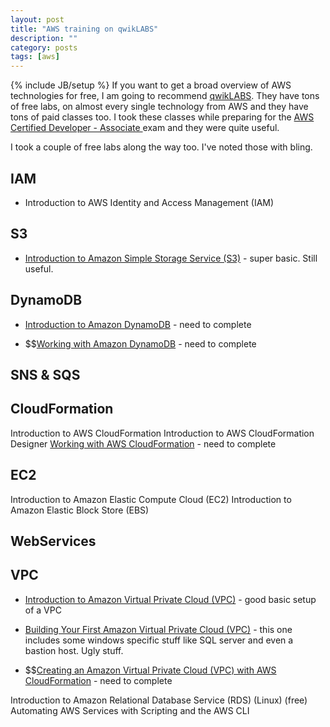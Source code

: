 ```yaml
---
layout: post
title: "AWS training on qwikLABS"
description: ""
category: posts
tags: [aws]
---
```

{% include JB/setup %}
If you want to get a broad overview of AWS technologies for free, I am going to recommend [qwikLABS](https://qwiklabs.com). They have tons of free labs, on almost every single technology from AWS and they have tons of paid classes too. I took these classes while preparing for the [AWS Certified Developer - Associate ](https://aws.amazon.com/certification/certified-developer-associate/) exam and they were quite useful.

I took a couple of free labs along the way too. I've noted those with bling.

## IAM
* Introduction to AWS Identity and Access Management (IAM)

## S3
* [Introduction to Amazon Simple Storage Service (S3)](https://qwiklabs.com/focuses/2355) - super basic. Still useful.

## DynamoDB
* [Introduction to Amazon DynamoDB](https://qwiklabs.com/focuses/2376?search=124042) - need to complete

* $$[Working with Amazon DynamoDB](https://qwiklabs.com/focuses/2865?search=151917) - need to complete

## SNS & SQS


## CloudFormation
Introduction to AWS CloudFormation
Introduction to AWS CloudFormation Designer
[Working with AWS CloudFormation](https://qwiklabs.com/focuses/2867?search=151925) - need to complete

## EC2
Introduction to Amazon Elastic Compute Cloud (EC2)
Introduction to Amazon Elastic Block Store (EBS)

## WebServices

## VPC
* [Introduction to Amazon Virtual Private Cloud (VPC)](https://qwiklabs.com/focuses/2546?search=124038) - good basic setup of a VPC

* [Building Your First Amazon Virtual Private Cloud (VPC)](https://qwiklabs.com/focuses/2546?search=124048) - this one includes some windows specific stuff like SQL server and even a bastion host. Ugly stuff.

* $$[Creating an Amazon Virtual Private Cloud (VPC) with AWS CloudFormation](https://qwiklabs.com/focuses/2640?search=151921) - need to complete

Introduction to Amazon Relational Database Service (RDS) (Linux) (free)
Automating AWS Services with Scripting and the AWS CLI
